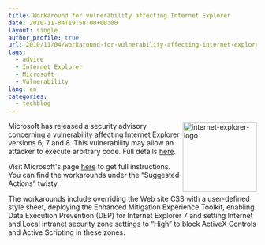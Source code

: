 ```yaml
---
title: Workaround for vulnerability affecting Internet Explorer
date: 2010-11-04T19:58:00+00:00
layout: single
author_profile: true
url: 2010/11/04/workaround-for-vulnerability-affecting-internet-explorer/
tags:
  - advice
  - Internet Explorer
  - Microsoft
  - Vulnerability
lang: en
categories: 
  - techblog
---
```

[<img title="internet-explorer-logo" border="0" alt="internet-explorer-logo" align="right" src="http://lh6.ggpht.com/_vaUVXcmC3OI/TNMJQwHbMrI/AAAAAAAADCY/gRZIPeH3AWo/internet-explorer-logo_thumb%5B8%5D.jpg?imgmax=800" width="150" height="142" />](http://lh5.ggpht.com/_vaUVXcmC3OI/TNMJPSocQ8I/AAAAAAAADCU/hm-Ugik_V38/s1600-h/internet-explorer-logo%5B5%5D.jpg)Microsoft has released a security advisory concerning a vulnerability affecting Internet Explorer versions 6, 7 and 8. This vulnerability may allow an attacker to execute arbitrary code. Full details [here](http://www.microsoft.com/technet/security/advisory/2458511.mspx).

Visit Microsoft's page [here](http://www.microsoft.com/technet/security/advisory/2458511.mspx) to get full instructions. You can find the workarounds under the “Suggested Actions” twisty.

The workarounds include overriding the Web site CSS with a user-defined style sheet, deploying the Enhanced Mitigation Experience Toolkit, enabling Data Execution Prevention (DEP) for Internet Explorer 7 and setting Internet and Local intranet security zone settings to “High” to block ActiveX Controls and Active Scripting in these zones.
